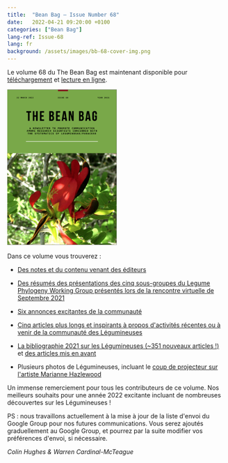 ```yaml
---
title:  "Bean Bag – Issue Number 68"
date:   2022-04-21 09:20:00 +0100
categories: ["Bean Bag"]
lang-ref: Issue-68
lang: fr
background: /assets/images/bb-68-cover-img.png
---
```


Le volume 68 du The Bean Bag est maintenant disponible pour [téléchargement](/media/The_BB_Newsletter_Issue68_2021.pdf) et [lecture en ligne](/beanbag/68/68content/).

<a href="/media/The_BB_Newsletter_Issue68_2021.pdf">
	<img src="/assets/images/68/bb-68-cover-img-2.png" width="50%">
</a>


Dans ce volume vous trouverez :    

- [Des notes et du contenu venant des éditeurs](/beanbag/68/68content/#from-the-editors)  

- [Des résumés des présentations des cinq sous-groupes du Legume Phylogeny Working Group présentés lors de la rencontre virtuelle de Septembre 2021](/beanbag/68/68content/#legume-phylogeny-working-group-updates)  

- [Six annonces excitantes de la communauté](/beanbag/68/68content/#announcements)  

- [Cinq articles plus longs et inspirants à propos d'activités récentes ou à venir de la communauté des Légumineuses](/beanbag/68content/#articles)  

- [La bibliographie 2021 sur les Légumineuses (\~351 nouveaux articles !)](/beanbag/68/issue-68-legume-bibliography-2021/) et [des articles mis en avant](/beanbag/68/issue-68-legume-cover-stories/)  

- Plusieurs photos de Légumineuses, incluant le [coup de projecteur sur l'artiste Marianne Hazlewood](/beanbag/68/issue-68-artist-spotlight/)  


Un immense remerciement pour tous les contributeurs de ce volume. Nos meilleurs souhaits pour une année 2022 excitante incluant de nombreuses découvertes sur les Légumineuses !  

PS : nous travaillons actuellement à la mise à jour de la liste d'envoi du Google Group pour nos futures communications. Vous serez ajoutés graduellement au Google Group, et pourrez par la suite modifier vos préférences d'envoi, si nécessaire.  

*Colin Hughes & Warren Cardinal-McTeague*  